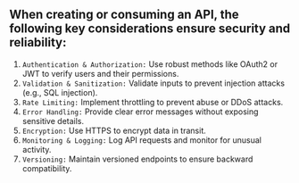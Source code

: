 ## When creating or consuming an API, the following key considerations ensure security and reliability:

1. `Authentication & Authorization:` Use robust methods like OAuth2 or JWT to verify users and their permissions.
2. `Validation & Sanitization:` Validate inputs to prevent injection attacks (e.g., SQL injection).
3. `Rate Limiting:` Implement throttling to prevent abuse or DDoS attacks.
4. `Error Handling:` Provide clear error messages without exposing sensitive details.
5. `Encryption:` Use HTTPS to encrypt data in transit.
6. `Monitoring & Logging:` Log API requests and monitor for unusual activity.
7. `Versioning:` Maintain versioned endpoints to ensure backward compatibility.

